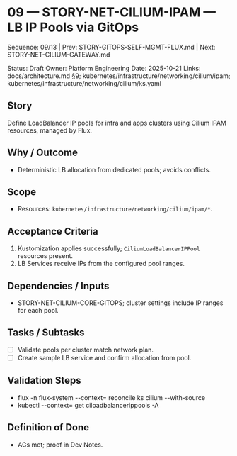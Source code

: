 # 09 — STORY-NET-CILIUM-IPAM — LB IP Pools via GitOps

Sequence: 09/13 | Prev: STORY-GITOPS-SELF-MGMT-FLUX.md | Next: STORY-NET-CILIUM-GATEWAY.md

Status: Draft
Owner: Platform Engineering
Date: 2025-10-21
Links: docs/architecture.md §9; kubernetes/infrastructure/networking/cilium/ipam; kubernetes/infrastructure/networking/cilium/ks.yaml

## Story
Define LoadBalancer IP pools for infra and apps clusters using Cilium IPAM resources, managed by Flux.

## Why / Outcome
- Deterministic LB allocation from dedicated pools; avoids conflicts.

## Scope
- Resources: `kubernetes/infrastructure/networking/cilium/ipam/*`.

## Acceptance Criteria
1) Kustomization applies successfully; `CiliumLoadBalancerIPPool` resources present.
2) LB Services receive IPs from the configured pool ranges.

## Dependencies / Inputs
- STORY-NET-CILIUM-CORE-GITOPS; cluster settings include IP ranges for each pool.

## Tasks / Subtasks
- [ ] Validate pools per cluster match network plan.
- [ ] Create sample LB service and confirm allocation from pool.

## Validation Steps
- flux -n flux-system --context=<ctx> reconcile ks cilium --with-source
- kubectl --context=<ctx> get ciloadbalancerippools -A

## Definition of Done
- ACs met; proof in Dev Notes.
